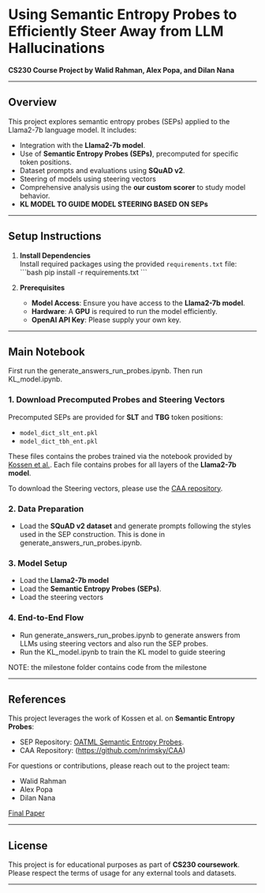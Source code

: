 # **Using Semantic Entropy Probes to Efficiently Steer Away from LLM Hallucinations**  
**CS230 Course Project by Walid Rahman, Alex Popa, and Dilan Nana**

---

## **Overview**  
This project explores semantic entropy probes (SEPs) applied to the Llama2-7b language model. It includes:  
- Integration with the **Llama2-7b model**.  
- Use of **Semantic Entropy Probes (SEPs)**, precomputed for specific token positions.  
- Dataset prompts and evaluations using **SQuAD v2**.
- Steering of models using steering vectors
- Comprehensive analysis using the **our custom scorer** to study model behavior.
- **KL MODEL TO GUIDE MODEL STEERING BASED ON SEPs**

---

## **Setup Instructions**

1. **Install Dependencies**  
   Install required packages using the provided `requirements.txt` file:  
   \`\`\`bash
   pip install -r requirements.txt
   \`\`\`

2. **Prerequisites**  
   - **Model Access**: Ensure you have access to the **Llama2-7b model**.  
   - **Hardware**: A **GPU** is required to run the model efficiently.  
   - **OpenAI API Key**: Please supply your own key.  

---

## **Main Notebook**  
First run the generate_answers_run_probes.ipynb. Then run KL_model.ipynb.

### **1. Download Precomputed Probes and Steering Vectors**  
Precomputed SEPs are provided for **SLT** and **TBG** token positions:  
- `model_dict_slt_ent.pkl`  
- `model_dict_tbh_ent.pkl`  

These files contains the probes trained via the notebook provided by  [Kossen et al.](https://github.com/OATML/semantic-entropy-probes). Each file contains probes for all layers of the **Llama2-7b model**.

To download the Steering vectors, please use the [CAA repository](https://github.com/nrimsky/CAA). 

### **2. Data Preparation**  
- Load the **SQuAD v2 dataset** and generate prompts following the styles used in the SEP construction. This is done in generate_answers_run_probes.ipynb.

### **3. Model Setup**  
- Load the **Llama2-7b model** 
- Load the **Semantic Entropy Probes (SEPs)**.  
- Load the steering vectors

### **4. End-to-End Flow**  
- Run generate_answers_run_probes.ipynb to generate answers from LLMs using steering vectors and also run the SEP probes.
- Run the KL_model.ipynb to train the KL model to guide steering


NOTE: the milestone folder contains code from the milestone

---

## **References**  
This project leverages the work of Kossen et al. on **Semantic Entropy Probes**:  
- SEP Repository: [OATML Semantic Entropy Probes](https://github.com/OATML/semantic-entropy-probes).  
- CAA Repository: (https://github.com/nrimsky/CAA)

For questions or contributions, please reach out to the project team:  
- Walid Rahman  
- Alex Popa  
- Dilan Nana

[Final Paper](https://drive.google.com/file/d/1xE-Apx_Wfh7WeEY3fTQ2CnJp4-QT9ZAK/view?usp=drive_link)

--- 

## **License**  
This project is for educational purposes as part of **CS230 coursework**. Please respect the terms of usage for any external tools and datasets.

---
